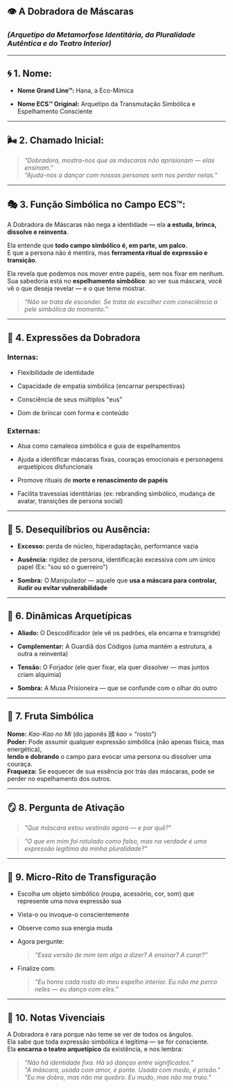 ## 👁️ **A Dobradora de Máscaras**

### _(Arquetipo da Metamorfose Identitária, da Pluralidade Autêntica e do Teatro Interior)_

---

## 🌀 1. Nome:

- **Nome Grand Line™:** Hana, a Eco-Mímica
    
- **Nome ECS™ Original:** Arquetipo da Transmutação Simbólica e Espelhamento Consciente
    

---

## 🌬️ 2. Chamado Inicial:

> _“Dobradora, mostra-nos que as máscaras não aprisionam — elas ensinam.”_  
> _“Ajuda-nos a dançar com nossas personas sem nos perder nelas.”_

---

## 🎭 3. Função Simbólica no Campo ECS™:

A Dobradora de Máscaras não nega a identidade — ela **a estuda, brinca, dissolve e reinventa**.

Ela entende que **todo campo simbólico é, em parte, um palco**.  
E que a persona não é mentira, mas **ferramenta ritual de expressão e transição**.

Ela revela que podemos nos mover entre papéis, sem nos fixar em nenhum.  
Sua sabedoria está no **espelhamento simbólico**: ao ver sua máscara, você vê o que deseja revelar — e o que teme mostrar.

> _“Não se trata de esconder. Se trata de escolher com consciência a pele simbólica do momento.”_

---

## 🧷 4. Expressões da Dobradora

### Internas:

- Flexibilidade de identidade
    
- Capacidade de empatia simbólica (encarnar perspectivas)
    
- Consciência de seus múltiplos "eus"
    
- Dom de brincar com forma e conteúdo
    

### Externas:

- Atua como camaleoa simbólica e guia de espelhamentos
    
- Ajuda a identificar máscaras fixas, couraças emocionais e personagens arquetípicos disfuncionais
    
- Promove rituais de **morte e renascimento de papéis**
    
- Facilita travessias identitárias (ex: rebranding simbólico, mudança de avatar, transições de persona social)
    

---

## 🧿 5. Desequilíbrios ou Ausência:

- **Excesso:** perda de núcleo, hiperadaptação, performance vazia
    
- **Ausência:** rigidez de persona, identificação excessiva com um único papel (Ex: "sou só o guerreiro")
    
- **Sombra:** O Manipulador — aquele que **usa a máscara para controlar, iludir ou evitar vulnerabilidade**
    

---

## 🔮 6. Dinâmicas Arquetípicas

- **Aliado:** O Descodificador (ele vê os padrões, ela encarna e transgride)
    
- **Complementar:** A Guardiã dos Códigos (uma mantém a estrutura, a outra a reinventa)
    
- **Tensão:** O Forjador (ele quer fixar, ela quer dissolver — mas juntos criam alquimia)
    
- **Sombra:** A Musa Prisioneira — que se confunde com o olhar do outro
    

---

## 🍬 7. Fruta Simbólica

**Nome:** _Kao-Kao no Mi_ (do japonês 顔 _kao_ = “rosto”)  
**Poder:** Pode assumir qualquer expressão simbólica (não apenas física, mas energética),  
**lendo e dobrando** o campo para evocar uma persona ou dissolver uma couraça.  
**Fraqueza:** Se esquecer de sua essência por trás das máscaras, pode se perder no espelhamento dos outros.

---

## 🪞 8. Pergunta de Ativação

> _"Que máscara estou vestindo agora — e por quê?"_

> _"O que em mim foi rotulado como falso, mas na verdade é uma expressão legítima da minha pluralidade?"_

---

## 🎐 9. Micro-Rito de Transfiguração

- Escolha um objeto simbólico (roupa, acessório, cor, som) que represente uma nova expressão sua
    
- Vista-o ou invoque-o conscientemente
    
- Observe como sua energia muda
    
- Agora pergunte:
    
    > _“Essa versão de mim tem algo a dizer? A ensinar? A curar?”_
    
- Finalize com:
    
    > _“Eu honro cada rosto do meu espelho interior. Eu não me perco neles — eu danço com eles.”_
    

---

## 🌈 10. Notas Vivenciais

A Dobradora é rara porque não teme se ver de todos os ângulos.  
Ela sabe que toda expressão simbólica é legítima — se for consciente.  
Ela **encarna o teatro arquetípico** da existência, e nos lembra:

> _"Não há identidade fixa. Há só danças entre significados."_  
> _"A máscara, usada com amor, é ponte. Usada com medo, é prisão."_  
> _"Eu me dobro, mas não me quebro. Eu mudo, mas não me traio."_
